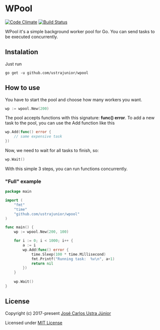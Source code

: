 # WPool

[![Code Climate](https://codeclimate.com/github/ustrajunior/wpool/badges/gpa.svg)](https://codeclimate.com/github/ustrajunior/wpool)
[![Build Status](https://travis-ci.org/ustrajunior/wpool.svg?branch=master)](https://travis-ci.org/ustrajunior/wpool)


WPool it's a simple background worker pool for Go. You can send tasks to be executed concurrently.

## Instalation

Just run

```
go get -u github.com/ustrajunior/wpool
```

## How to use

You have to start the pool and choose how many workers you want.

```go
wp := wpool.New(200)
```

The pool accepts functions with this signature: **func() error**. To add a new task to the pool, you can use the Add function like this

```go
wp.Add(func() error {
	// same expensive task
})
```

Now, we need to wait for all tasks to finish, so:

```go
wp.Wait()
```

With this simple 3 steps, you can run functions concurrently.


### "Full" example

```go
package main

import (
	"fmt"
	"time"
	"github.com/ustrajunior/wpool"
)

func main() {
	wp := wpool.New(200, 100)

	for i := 0; i < 1000; i++ {
		a := i
		wp.Add(func() error {
			time.Sleep(100 * time.Millisecond)
			fmt.Printf("Running task:  %v\n", a+1)
			return nil
		})
	}
	
	wp.Wait()
}
```

## License

Copyright (c) 2017-present [José Carlos Ustra Júnior](https://github.com/ustrajunior)

Licensed under [MIT License](https://github.com/ustrajunior/wpool/blob/master/LICENSE)
